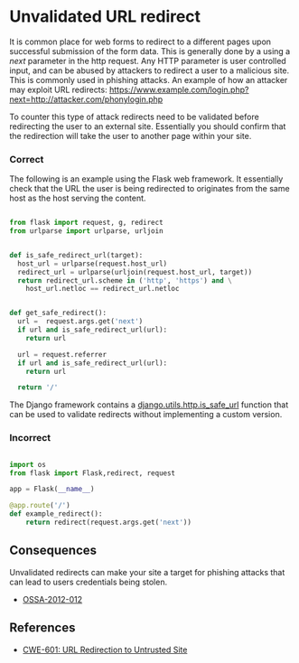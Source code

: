 
Unvalidated URL redirect
========================


It is common place for web forms to redirect to a different pages upon successful
submission of the form data. This is generally done by a using a _next_ parameter
in the http request. Any HTTP parameter is user controlled input, and can be
abused by attackers to redirect a user to a malicious site. This is commonly
used in phishing attacks. An example of how an attacker may exploit URL redirects: https://www.example.com/login.php?next=http://attacker.com/phonylogin.php

To counter this type of attack redirects need to be validated before redirecting the user to an external site. Essentially you should confirm that the redirection will take the user to another page within your site.


### Correct

The following is an example using the Flask web framework. It essentially
check that the URL the user is being redirected to originates from the
same host as the host serving the content.  

```python

from flask import request, g, redirect
from urlparse import urlparse, urljoin


def is_safe_redirect_url(target):
  host_url = urlparse(request.host_url)
  redirect_url = urlparse(urljoin(request.host_url, target))
  return redirect_url.scheme in ('http', 'https') and \
    host_url.netloc == redirect_url.netloc


def get_safe_redirect():
  url =  request.args.get('next')
  if url and is_safe_redirect_url(url):
    return url

  url = request.referrer
  if url and is_safe_redirect_url(url):
    return url

  return '/'

```

The Django framework contains a [django.utils.http.is_safe_url](https://github.com/django/django/blob/93b3ef9b2e191101c1a49b332d042864df74a658/django/utils/http.py#L268) function that can
be used to validate redirects without implementing a custom version.



### Incorrect



```python

import os
from flask import Flask,redirect, request

app = Flask(__name__)

@app.route('/')
def example_redirect():
    return redirect(request.args.get('next'))

```

## Consequences

Unvalidated redirects can make your site a target for phishing attacks that can
lead to users credentials being stolen.


* [OSSA-2012-012](http://security.openstack.org/ossa/OSSA-2012-012.html)


## References

* [CWE-601: URL Redirection to Untrusted Site](http://cwe.mitre.org/data/definitions/601.html)
